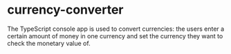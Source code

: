 # currency-converter
The TypeScript console app is used to convert currencies: the users enter a certain amount of money in one currency and set the currency they want to check the monetary value of.
